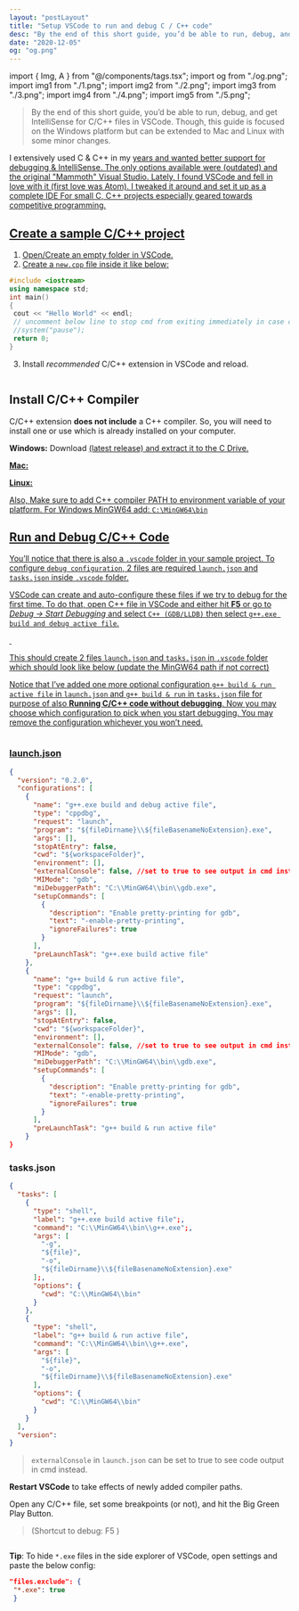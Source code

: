 ```yaml
---
layout: "postLayout"
title: "Setup VSCode to run and debug C / C++ code"
desc: "By the end of this short guide, you’d be able to run, debug, and get IntelliSense for C/C++ files in VSCode"
date: "2020-12-05"
og: "og.png"
---
```


import { Img, A } from "@/components/tags.tsx";
import og from "./og.png";
import img1 from "./1.png";
import img2 from "./2.png";
import img3 from "./3.png";
import img4 from "./4.png";
import img5 from "./5.png";

> By the end of this short guide, you’d be able to run, debug, and get IntelliSense for C/C++ files in VSCode. Though, this guide is focused on the Windows platform but can be extended to Mac and Linux with some minor changes.

I extensively used C & C++ in my <A href="https://en.wikipedia.org/wiki/Competitive_programming" text="competitive programming" new={true} />
years and wanted better support for debugging & IntelliSense. The only options available
were <A href="https://orwelldevcpp.blogspot.com" text="Dev-C++" new={true} /> (outdated) and the original "Mammoth"
Visual Studio. Lately, I found VSCode and fell in love with it (first love was Atom).
I tweaked it around and set it up as a complete IDE For small C, C++ projects especially
geared towards competitive programming.

## Create a sample C/C++ project

1. Open/Create an empty folder in VSCode.
2. Create a `new.cpp` file inside it like below:

```cpp:new.cpp
#include <iostream>
using namespace std;
int main()
{
 cout << "Hello World" << endl;
 // uncomment below line to stop cmd from exiting immediately in case of "externalConsole": true
 //system("pause");
 return 0;
}
```

3. Install _recommended_ C/C++ extension in VSCode and reload.

<Img src={img1} alt="" caption="Official C/C++ Extension for VSCode" />

## Install C/C++ Compiler

C/C++ extension **does not include** a C++ compiler. So, you will need to install one or use which is already installed on your computer.

**Windows:** Download <A href="https://github.com/gorvgoyl/MinGW64/releases" text="MinGW64.zip" new={true} /> (latest release) and extract it to the C Drive.

**Mac:** <A href="https://developer.apple.com/xcode/" text="XCode" new={true} />

**Linux:** <A text="GCC" href="https://gcc.gnu.org/"  new={true} />

Also, Make sure to add C++ compiler PATH to environment variable of your platform. For Windows MinGW64 add: `C:\MinGW64\bin`

## Run and Debug C/C++ Code

You’ll notice that there is also a `.vscode` folder in your sample project. To configure `debug configuration`, 2 files are required `launch.json` and `tasks.json` inside `.vscode` folder.

VSCode can create and auto-configure these files if we try to debug for the first time. To do that, open C++ file in VSCode and either hit **F5** or go to _Debug -\> Start Debugging_ and select `C++ (GDB/LLDB)` then select `g++.exe build and debug active file`.

<Img src={img2} alt="" caption="Select C++ (GDB/LLDB)" />

<Img src={img3} alt="" caption="Select g++.exe build and debug active file" />

This should create 2 files `launch.json` and `tasks.json` in `.vscode` folder which should look like below (update the MinGW64 path if not correct)

Notice that I’ve added one more optional configuration `g++ build & run active file` in `launch.json` and `g++ build & run` in `tasks.json` file for purpose of also **Running C/C++ code without debugging**. Now you may choose which configuration to pick when you start debugging. You may remove the configuration whichever you won’t need.

<Img src={img4} alt="" caption="Run & Debug or Only run code" />

### launch.json

```json:launch.json
{
  "version": "0.2.0",
  "configurations": [
    {
      "name": "g++.exe build and debug active file",
      "type": "cppdbg",
      "request": "launch",
      "program": "${fileDirname}\\${fileBasenameNoExtension}.exe",
      "args": [],
      "stopAtEntry": false,
      "cwd": "${workspaceFolder}",
      "environment": [],
      "externalConsole": false, //set to true to see output in cmd instead
      "MIMode": "gdb",
      "miDebuggerPath": "C:\\MinGW64\\bin\\gdb.exe",
      "setupCommands": [
        {
          "description": "Enable pretty-printing for gdb",
          "text": "-enable-pretty-printing",
          "ignoreFailures": true
        }
      ],
      "preLaunchTask": "g++.exe build active file"
    },
    {
      "name": "g++ build & run active file",
      "type": "cppdbg",
      "request": "launch",
      "program": "${fileDirname}\\${fileBasenameNoExtension}.exe",
      "args": [],
      "stopAtEntry": false,
      "cwd": "${workspaceFolder}",
      "environment": [],
      "externalConsole": false, //set to true to see output in cmd instead
      "MIMode": "gdb",
      "miDebuggerPath": "C:\\MinGW64\\bin\\gdb.exe",
      "setupCommands": [
        {
          "description": "Enable pretty-printing for gdb",
          "text": "-enable-pretty-printing",
          "ignoreFailures": true
        }
      ],
      "preLaunchTask": "g++ build & run active file"
    }
}
```

### tasks.json

```json:tasks.json
{
  "tasks": [
    {
      "type": "shell",
      "label": "g++.exe build active file";,
      "command": "C:\\MinGW64\\bin\\g++.exe";,
      "args": [
        "-g",
        "${file}",
        "-o",
        "${fileDirname}\\${fileBasenameNoExtension}.exe"
      ];,
      "options": {
        "cwd": "C:\\MinGW64\\bin"
      }
    },
    {
      "type": "shell",
      "label": "g++ build & run active file",
      "command": "C:\\MinGW64\\bin\\g++.exe",
      "args": [
        "${file}",
        "-o",
        "${fileDirname}\\${fileBasenameNoExtension}.exe"
      ],
      "options": {
        "cwd": "C:\\MinGW64\\bin"
      }
    }
  ],
  "version":
}
```

> `externalConsole` in `launch.json` can be set to true to see code output in cmd instead.

**Restart VSCode** to take effects of newly added compiler paths.

Open any C/C++ file, set some breakpoints (or not), and hit the Big Green Play Button.

> (Shortcut to debug: F5 )

<Img src={img5} alt="" caption="Select g++.exe build and debug active file" />

**Tip**: To hide `*.exe` files in the side explorer of VSCode, open settings and paste the below config:

```json
"files.exclude": {
 "*.exe": true
 }
```
